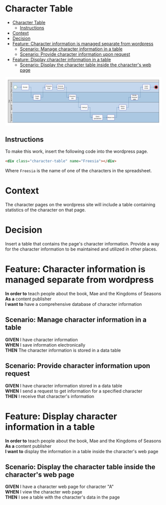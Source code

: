 Character Table
===============

- [Character Table](#character-table)
  - [Instructions](#instructions)
- [Context](#context)
- [Decision](#decision)
- [Feature: Character information is managed separate from wordpress](#feature-character-information-is-managed-separate-from-wordpress)
  - [Scenario: Manage character information in a table](#scenario-manage-character-information-in-a-table)
  - [Scenario: Provide character information upon request](#scenario-provide-character-information-upon-request)
- [Feature: Display character information in a table](#feature-display-character-information-in-a-table)
  - [Scenario: Display the character table inside the character's web page](#scenario-display-the-character-table-inside-the-characters-web-page)

![Character Table Workflow](../../images/CharacterTableWorkflow.svg)

## Instructions

To make this work, insert the following code into the wordpress page.

```html
<div class="character-table" name="Freesia"></div>
```

Where `Freesia` is the name of one of the characters in the spreadsheet.

# Context

The character pages on the wordpress site will include a table containing statistics of the character on that page.

# Decision

Insert a table that contains the page's character information.
Provide a way for the character information to be maintained and utilized in other places.

# Feature: Character information is managed separate from wordpress

**In order to** teach people about the book, Mae and the Kingdoms of Seasons  
**As a** content publisher  
**I want to** have a comprehensive database of character information  

## Scenario: Manage character information in a table

**GIVEN** I have character information  
**WHEN** I save information electronically  
**THEN** The character information is stored in a data table  

## Scenario: Provide character information upon request  

**GIVEN** I have character information stored in a data table  
**WHEN** I send a request to get information for a specified character  
**THEN** I receive that character's information  

# Feature: Display character information in a table

**In order to** teach people about the book, Mae and the Kingdoms of Seasons  
**As a** content publisher  
**I want to** display the information in a table inside the character's web page  

## Scenario: Display the character table inside the character's web page

**GIVEN** I have a character web page for character "A"  
**WHEN** I view the character web page  
**THEN** I see a table with the character's data in the page  

